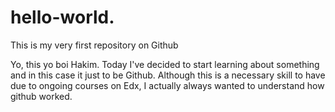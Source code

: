 # hello-world.
This is my very first repository on Github


Yo, this yo boi Hakim. Today I've decided to start learning about something and in this case it just to be Github. Although this is a necessary skill to have due to ongoing courses on Edx, I actually always wanted to understand how github worked.
